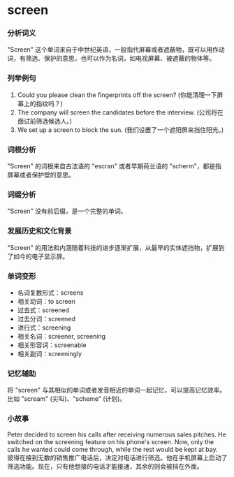# screen

### 分析词义

  

"Screen" 这个单词来自于中世纪英语，一般指代屏幕或者遮蔽物，既可以用作动词，有筛选、保护的意思，也可以作为名词，如电视屏幕、被遮蔽的物体等。

  

### 列举例句

  

1.  Could you please clean the fingerprints off the screen? (你能清理一下屏幕上的指纹吗？)
2.  The company will screen the candidates before the interview. (公司将在面试前筛选候选人。)
3.  We set up a screen to block the sun. (我们设置了一个遮阳屏来挡住阳光。)

  

### 词根分析

  

"Screen" 的词根来自古法语的 "escran" 或者早期荷兰语的 "scherm"，都是指屏幕或者保护壁的意思。

  

### 词缀分析

  

"Screen" 没有前后缀，是一个完整的单词。

  

### 发展历史和文化背景

  

"Screen" 的用法和内涵随着科技的进步逐渐扩展，从最早的实体遮挡物，扩展到了如今的电子显示屏。

  

### 单词变形

  

*   名词复数形式：screens
*   相关动词：to screen
*   过去式：screened
*   过去分词：screened
*   进行式：screening
*   相关名词：screener, screening
*   相关形容词：screenable
*   相关副词：screeningly

  

### 记忆辅助

  

将 "screen" 与其相似的单词或者发音相近的单词一起记忆，可以提高记忆效率。比如 "scream" (尖叫)、"scheme" (计划)。

  

### 小故事

  

Peter decided to screen his calls after receiving numerous sales pitches. He switched on the screening feature on his phone's screen. Now, only the calls he wanted could come through, while the rest would be kept at bay.  
彼得在接到无数的销售推广电话后，决定对电话进行筛选。他在手机屏幕上启动了筛选功能。现在，只有他想接的电话才能接通，其余的则会被挡在外面。
